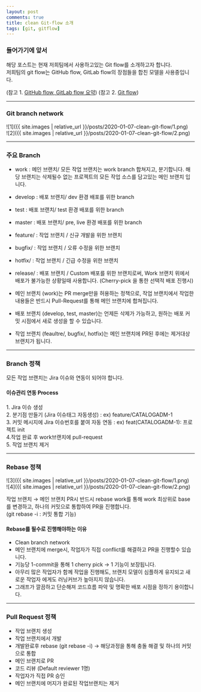 ```yaml
---
layout: post
comments: true
title: clean Git-flow 소개
tags: [git, gitflow]
---
```


### 들어가기에 앞서  

해당 포스트는 현재 저희팀에서 사용하고있는 Git flow를 소개하고자 합니다.  
저희팀의 git flow는 GitHub flow, GitLab flow의 장점들을 합친 모델을 사용중입니다.   

(참고 1. [GitHub flow, GitLab flow 요약](https://ujuc.github.io/2015/12/16/git-flow-github-flow-gitlab-flow/))
(참고 2. [Git flow](http://woowabros.github.io/experience/2017/10/30/baemin-mobile-git-branch-strategy.html))
    
---

### Git branch network 

![1]({{ site.images | relative_url }}/posts/2020-01-07-clean-git-flow/1.png)    
![2]({{ site.images | relative_url }}/posts/2020-01-07-clean-git-flow/2.png)    

---

### 주요 Branch

- work : 메인 브랜치/ 모든 작업 브랜치는 work branch 합쳐지고, 분기합니다. 해당 브랜치는 삭제될수 없는 프로젝트의 모든 작업 소스를 담고있는 메인 브랜치 입니다.  
- develop :	배포 브랜치/ dev 환경 배포를 위한 branch  
- test : 배포 브랜치/ test 환경 배포를 위한 branch  
- master : 배포 브랜치/ pre, live 환경 배포를 위한 branch  
- feature/ : 작업 브랜치 / 신규 개발을 위한 브랜치  
- bugfix/ :	작업 브랜치 / 오류 수정을 위한 브랜치  
- hotfix/ :	작업 브랜치 / 긴급 수정을 위한 브랜치  
- release/ : 배포 브랜치 / Custom 배포를 위한 브랜치로써, Work 브랜치 위에서 배포가 불가능한 상황일때 사용합니다. (Cherry-pick 을 통한 선택적 배포 진행시)   
  
- 메인 브랜치 (work)는 PR merge만을 허용하는 정책으로, 작업 브랜치에서 작업한 내용들은 반드시 Pull-Request를 통해 메인 브랜치에 합쳐집니다.  
- 배포 브랜치 (develop, test, master)는 언제든 삭제가 가능하고, 원하는 배포 커밋 시점에서 새로 생성을 할 수 있습니다.   
- 작업 브랜치 (feaultre/, bugfix/, hotfix)는 메인 브랜치에 PR된 후에는 제거대상 브랜치가 됩니다.   

---

### Branch 정책

모든 작업 브랜치는 Jira 이슈와 연동이 되어야 합니다.


#### 이슈관리 연동 Process

1\. Jira 이슈 생성  
2\. 분기점 만들기 (Jira 이슈태그 자동생성) : ex) feature/CATALOGADM-1   
3\. 커밋 메시지에 Jira 이슈번호를 붙여 자동 연동 : ex) feat(CATALOGADM-1): 프로젝트 init  
4\.작업 완료 후 work브랜치에 pull-request  
5\. 작업 브랜치 제거   

---

### Rebase 정책

![3]({{ site.images | relative_url }}/posts/2020-01-07-clean-git-flow/1.png)    
![4]({{ site.images | relative_url }}/posts/2020-01-07-clean-git-flow/2.png)   

작업 브랜치 → 메인 브랜치 PR시 반드시 rebase work를 통해 work 최상위로 base를 변경하고, 하나의 커밋으로 통합하여 PR을 진행합니다.   
(git rebase -i : 커밋 통합 기능)   

#### Rebase를 필수로 진행해야하는 이유

- Clean branch network  
- 메인 브랜치에 merge시, 작업자가 직접 conflict를 해결하고 PR을 진행할수 있습니다.   
- 기능당 1-commit을 통해 1 cherry pick → 1 기능이 보장됩니다.  
- 아무리 많은 작업자가 함께 작업을 진행해도, 브랜치 모델이 심플하게 유지되고 새로운 작업자 에게도 러닝커브가 높아지지 않습니다.  
- 그래프가 깔끔하고 단순해져 코드흐름 파악 및 명확한 배포 시점을 정하기 용이합니다.  

---

### Pull Request 정책

- 작업 브랜치 생성  
- 작업 브랜치에서 개발  
- 개발완료후 rebase (git rebase -i) → 해당과정을 통해 충돌 해결 및 하나의 커밋으로 통합  
- 메인 브랜치로 PR  
- 코드 리뷰 (Default reviewer 1명)  
- 작업자가 직접 PR 승인  
- 메인 브랜치에 머지가 완료된 작업브랜치는 제거  
